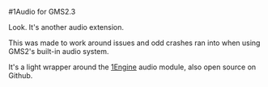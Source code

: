 #1Audio for GMS2.3

Look. It's another audio extension.

This was made to work around issues and odd crashes ran into when using GMS2's built-in audio system.

It's a light wrapper around the [1Engine](https://github.com/skarik/1engine) audio module, also open source on Github.